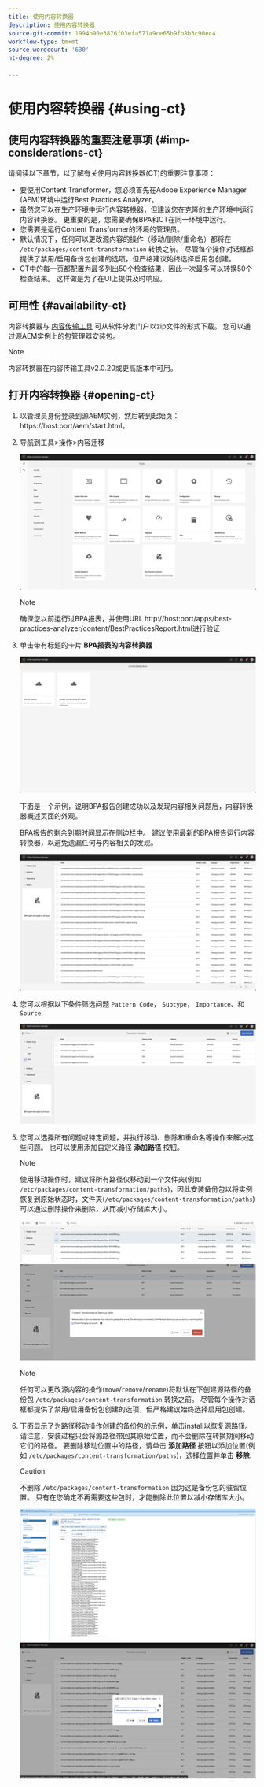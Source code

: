 ```yaml
---
title: 使用内容转换器
description: 使用内容转换器
source-git-commit: 1994b90e3876f03efa571a9ce65b9fb8b3c90ec4
workflow-type: tm+mt
source-wordcount: '630'
ht-degree: 2%

---
```


# 使用内容转换器 {#using-ct}

## 使用内容转换器的重要注意事项 {#imp-considerations-ct}

请阅读以下章节，以了解有关使用内容转换器(CT)的重要注意事项：

* 要使用Content Transformer，您必须首先在Adobe Experience Manager (AEM)环境中运行Best Practices Analyzer。
* 虽然您可以在生产环境中运行内容转换器，但建议您在克隆的生产环境中运行内容转换器。 更重要的是，您需要确保BPA和CT在同一环境中运行。
* 您需要是运行Content Transformer的环境的管理员。
* 默认情况下，任何可以更改源内容的操作（移动/删除/重命名）都将在 `/etc/packages/content-transformation` 转换之前。 尽管每个操作对话框都提供了禁用/启用备份包创建的选项，但严格建议始终选择启用包创建。
* CT中的每一页都配置为最多列出50个检查结果，因此一次最多可以转换50个检查结果。 这样做是为了在UI上提供及时响应。

## 可用性 {#availability-ct}

内容转换器与 [内容传输工具](/help/journey-migration/content-transfer-tool/using-content-transfer-tool/getting-started-content-transfer-tool.md) 可从软件分发门户以zip文件的形式下载。 您可以通过源AEM实例上的包管理器安装包。

>[!NOTE]
>内容转换器在内容传输工具v2.0.20或更高版本中可用。

## 打开内容转换器 {#opening-ct}

1. 以管理员身份登录到源AEM实例，然后转到起始页：https://host:port/aem/start.html。
1. 导航到工具>操作>内容迁移

   ![图像](/help/journey-migration/content-transformer/assets/ct-1.png)

   >[!NOTE]
   > 确保您以前运行过BPA报表，并使用URL http://host:port/apps/best-practices-analyzer/content/BestPracticesReport.html进行验证

1. 单击带有标题的卡片 **BPA报表的内容转换器**

   ![图像](/help/journey-migration/content-transformer/assets/ct-2.png)

   下面是一个示例，说明BPA报告创建成功以及发现内容相关问题后，内容转换器概述页面的外观。

   BPA报告的剩余到期时间显示在侧边栏中。 建议使用最新的BPA报告运行内容转换器，以避免遗漏任何与内容相关的发现。

   ![图像](/help/journey-migration/content-transformer/assets/ct-3.png)

1. 您可以根据以下条件筛选问题 `Pattern Code`， `Subtype`， `Importance`、和 `Source`.

   ![图像](/help/journey-migration/content-transformer/assets/ct-4.png)

1. 您可以选择所有问题或特定问题，并执行移动、删除和重命名等操作来解决这些问题。 也可以使用添加自定义路径 **添加路径** 按钮。

   >[!NOTE]
   > 使用移动操作时，建议将所有路径仅移动到一个文件夹(例如 `/etc/packages/content-transformation/paths`)，因此安装备份包以将实例恢复到原始状态时，文件夹(`/etc/packages/content-transformation/paths`)可以通过删除操作来删除，从而减小存储库大小。

   ![图像](/help/journey-migration/content-transformer/assets/ct-5.png)
   ![图像](/help/journey-migration/content-transformer/assets/ct-6.png)

   >[!NOTE]
   > 任何可以更改源内容的操作(`move`/`remove`/`rename`)将默认在下创建源路径的备份包 `/etc/packages/content-transformation` 转换之前。 尽管每个操作对话框都提供了禁用/启用备份包创建的选项，但严格建议始终选择启用包创建。

1. 下面显示了为路径移动操作创建的备份包的示例，单击install以恢复源路径。 请注意，安装过程只会将源路径带回其原始位置，而不会删除在转换期间移动它们的路径。 要删除移动位置中的路径，请单击 **添加路径** 按钮以添加位置(例如 `/etc/packages/content-transformation/paths`)，选择位置并单击 **移除**.

   >[!CAUTION]
   > 不删除 `/etc/packages/content-transformation` 因为这是备份包的驻留位置。 只有在您确定不再需要这些包时，才能删除此位置以减小存储库大小。

   ![图像](/help/journey-migration/content-transformer/assets/ct-7.png)
   ![图像](/help/journey-migration/content-transformer/assets/ct-8.png)

